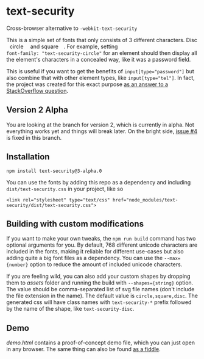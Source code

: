 # text-security
Cross-browser alternative to `-webkit-text-security`

This is a simple set of fonts that only consists of 3 different characters.
Disc <img
src="https://cdn.rawgit.com/noppa/text-security/master/assets/disc.svg"
width="5px"> circle <img
src="https://cdn.rawgit.com/noppa/text-security/master/assets/circle.svg"
width="10px"> and square <img
src="https://cdn.rawgit.com/noppa/text-security/master/assets/square.svg"
width="10px">. For example, setting  
`font-family: "text-security-circle"` for
an element should then display all the element's characters in a concealed
way, like it was a password field.

This is useful if you want to get the benefits of `input[type="password"]`
but also combine that with other element types, like `input[type="tel"]`. In
fact, the project was created for this exact purpose [as an answer to a
StackOverflow
question](https://stackoverflow.com/questions/36935576/how-to-make-input-type-tel-work-as-type-password/36950075#36950075).

## Version 2 Alpha
You are looking at the branch for version 2, which is currently in alpha. Not everything works yet
and things will break later. On the bright side, [issue #4](https://github.com/noppa/text-security/issues/4)
is fixed in this branch.

## Installation
```
npm install text-security@3-alpha.0
```

You can use the fonts by adding this repo as a dependency and including
`dist/text-security.css` in your project, like so

`<link rel="stylesheet" type="text/css"
href="node_modules/text-security/dist/text-security.css">`

## Building with custom modifications
If you want to make your own tweaks, the `npm run build` command has two
optional arguments for you. By default, 768 different unicode characters are
included in the fonts, making it reliable for different use-cases but also
adding quite a big font files as a dependency. You can use the
`--max={number}` option to reduce the amount of included unicode characters.

If you are feeling wild, you can also add your custom shapes by dropping them
to *assets* folder and running the build with `--shapes={string}` option. The
value should be comma-separated list of svg file names (don't include the
file extension in the name). The default value is `circle,square,disc`.
The generated css will have class names with `text-security-*` prefix
followed by the name of the shape, like `text-security-disc`.

## Demo
*demo.html* contains a proof-of-concept demo file, which you can just open in
any browser. The same thing can also be found [as a fiddle](https://jsfiddle.net/449Lamue/6/).
